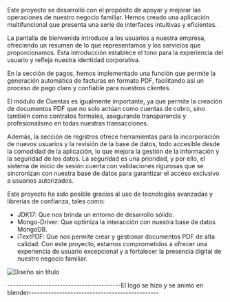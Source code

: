 Este proyecto se desarrolló con el propósito de apoyar y mejorar las operaciones de nuestro negocio familiar. Hemos creado una aplicación multifuncional que presenta una serie de interfaces intuitivas y eficientes.

La pantalla de bienvenida introduce a los usuarios a nuestra empresa, ofreciendo un resumen de lo que representamos y los servicios que proporcionamos. Esta introducción establece el tono para la experiencia del usuario y refleja nuestra identidad corporativa.

En la sección de pagos, hemos implementado una función que permite la generación automática de facturas en formato PDF, facilitando así un proceso de pago claro y confiable para nuestros clientes.

El módulo de Cuentas es igualmente importante, ya que permite la creación de documentos PDF que no solo actúan como cuentas de cobro, sino también como contratos formales, asegurando transparencia y profesionalismo en todas nuestras transacciones.

Además, la sección de registros ofrece herramientas para la incorporación de nuevos usuarios y la revisión de la base de datos, todo accesible desde la comodidad de la aplicación, lo que mejora la gestión de la información y la seguridad de los datos.
La seguridad es una prioridad, y por ello, el sistema de inicio de sesión cuenta con validaciones rigurosas que se sincronizan con nuestra base de datos para garantizar el acceso exclusivo a usuarios autorizados.

Este proyecto ha sido posible gracias al uso de tecnologías avanzadas y librerías de confianza, tales como:
- JDK17: Que nos brinda un entorno de desarrollo sólido.
- Mongo-Driver: Que optimiza la interacción con nuestra base de datos MongoDB.
- iTextPDF: Que nos permite crear y gestionar documentos PDF de alta calidad.
Con este proyecto, estamos comprometidos a ofrecer una experiencia de usuario excepcional y a fortalecer la presencia digital de nuestro negocio familiar.

![Diseño sin título](https://github.com/jArango82/Yolanda_Register_Program/assets/163220622/4ffc0f9a-bc78-41d9-9285-263c0a28d315)

-----------------------------------------El logo se hizo y se animo en blender-----------------------------------------------

